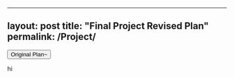 
---
layout: post
title:  "Final Project Revised Plan"
permalink: /Project/
---
<button class="tablinks active" onclick="openCity(event, 'Original Plan~')">Original Plan~</button>
<div id="Original Plan~" class="tabcontent" style="display: block;">
<div id="Session 5 ~7/11~" class="tabcontent" style="display: block;">
	<p>hi</p>
